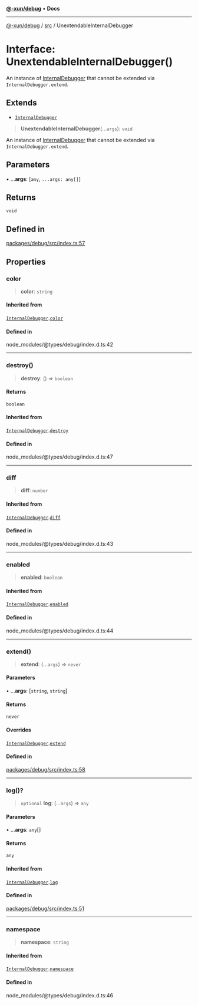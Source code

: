 [**@-xun/debug**](../../README.md) • **Docs**

***

[@-xun/debug](../../README.md) / [src](../README.md) / UnextendableInternalDebugger

# Interface: UnextendableInternalDebugger()

An instance of [InternalDebugger](InternalDebugger.md) that cannot be extended via
`InternalDebugger.extend`.

## Extends

- [`InternalDebugger`](InternalDebugger.md)

> **UnextendableInternalDebugger**(...`args`): `void`

An instance of [InternalDebugger](InternalDebugger.md) that cannot be extended via
`InternalDebugger.extend`.

## Parameters

• ...**args**: [`any`, `...args: any[]`]

## Returns

`void`

## Defined in

[packages/debug/src/index.ts:57](https://github.com/Xunnamius/xscripts/blob/d2db4f15931b0a090468a7f632e37a6ee627b667/packages/debug/src/index.ts#L57)

## Properties

### color

> **color**: `string`

#### Inherited from

[`InternalDebugger`](InternalDebugger.md).[`color`](InternalDebugger.md#color)

#### Defined in

node\_modules/@types/debug/index.d.ts:42

***

### destroy()

> **destroy**: () => `boolean`

#### Returns

`boolean`

#### Inherited from

[`InternalDebugger`](InternalDebugger.md).[`destroy`](InternalDebugger.md#destroy)

#### Defined in

node\_modules/@types/debug/index.d.ts:47

***

### diff

> **diff**: `number`

#### Inherited from

[`InternalDebugger`](InternalDebugger.md).[`diff`](InternalDebugger.md#diff)

#### Defined in

node\_modules/@types/debug/index.d.ts:43

***

### enabled

> **enabled**: `boolean`

#### Inherited from

[`InternalDebugger`](InternalDebugger.md).[`enabled`](InternalDebugger.md#enabled)

#### Defined in

node\_modules/@types/debug/index.d.ts:44

***

### extend()

> **extend**: (...`args`) => `never`

#### Parameters

• ...**args**: [`string`, `string`]

#### Returns

`never`

#### Overrides

[`InternalDebugger`](InternalDebugger.md).[`extend`](InternalDebugger.md#extend)

#### Defined in

[packages/debug/src/index.ts:58](https://github.com/Xunnamius/xscripts/blob/d2db4f15931b0a090468a7f632e37a6ee627b667/packages/debug/src/index.ts#L58)

***

### log()?

> `optional` **log**: (...`args`) => `any`

#### Parameters

• ...**args**: `any`[]

#### Returns

`any`

#### Inherited from

[`InternalDebugger`](InternalDebugger.md).[`log`](InternalDebugger.md#log)

#### Defined in

[packages/debug/src/index.ts:51](https://github.com/Xunnamius/xscripts/blob/d2db4f15931b0a090468a7f632e37a6ee627b667/packages/debug/src/index.ts#L51)

***

### namespace

> **namespace**: `string`

#### Inherited from

[`InternalDebugger`](InternalDebugger.md).[`namespace`](InternalDebugger.md#namespace)

#### Defined in

node\_modules/@types/debug/index.d.ts:46
